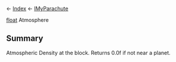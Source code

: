 ← [Index](Api-Index) ← [IMyParachute](SpaceEngineers.Game.ModAPI.Ingame.IMyParachute)

[float](System.Single) Atmosphere

## Summary

Atmospheric Density at the block. Returns 0.0f if not near a planet.

